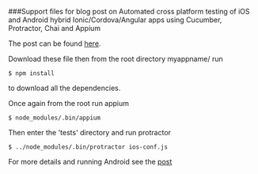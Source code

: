 ###Support files for blog post on Automated cross platform testing of iOS and Android hybrid Ionic/Cordova/Angular apps using Cucumber, Protractor, Chai and Appium

The post can be found [here](http://flashquartermaster.com/2016/08/02/automated-cross-platform-testing-of-ios-and-android-hybrid-ionic-cordova-angular-apps-using-cucumber-protractor-chai-and-appium/).

Download these file then from the root directory myappname/ run

`$ npm install`

to download all the dependencies.

Once again from the root run appium

`$ node_modules/.bin/appium`

Then enter the 'tests' directory and run protractor

`$ ../node_modules/.bin/protractor ios-conf.js`

For more details and running Android see the [post](http://flashquartermaster.com/2016/08/02/automated-cross-platform-testing-of-ios-and-android-hybrid-ionic-cordova-angular-apps-using-cucumber-protractor-chai-and-appium/)
